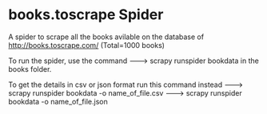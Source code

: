 # books.toscrape Spider
A spider to scrape all the books avilable on the database of http://books.toscrape.com/    (Total=1000 books) 

To run the spider, use the command --->   scrapy runspider bookdata 
in the books folder.

To get the details in csv or json format run this command instead --->   scrapy runspider bookdata -o name_of_file.csv
                                                                  --->   scrapy runspider bookdata -o name_of_file.json
